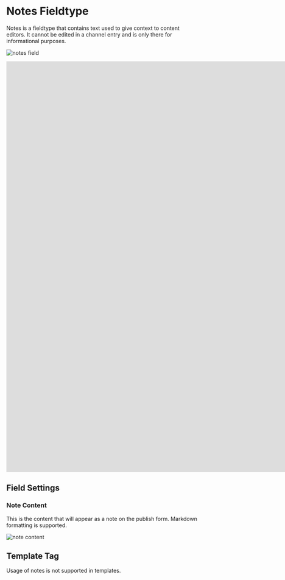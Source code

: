 <!--
    This source file is part of the open source project
    ExpressionEngine User Guide (https://github.com/ExpressionEngine/ExpressionEngine-User-Guide)

    @link      https://expressionengine.com/
    @copyright Copyright (c) 2003-2022, Packet Tide, LLC (https://packettide.com)
    @license   https://expressionengine.com/license Licensed under Apache License, Version 2.0
-->

# Notes Fieldtype

Notes is a fieldtype that contains text used to give context to content editors. It cannot be edited in a channel entry and is only there for informational purposes. 

![notes field](_images/notes.png)

<div class="video-wrapper">
<iframe src="https://www.youtube.com/embed/XYOjdOm8E9E?vq=HD1080" width="1920" height="1080" frameborder="0" webkitallowfullscreen mozallowfullscreen allowfullscreen></iframe>
</div>


## Field Settings

### Note Content

This is the content that will appear as a note on the publish form. Markdown formatting is supported.

![note content](_images/note-content.png)

## Template Tag

Usage of notes is not supported in templates.
